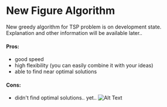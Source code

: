 # New Figure Algorithm 
New greedy algorithm for TSP problem is on development state.<br>
Explanation and other information will be available later.. <br>
#### Pros:
- good speed
- high flexibility (you can easily combine it with your ideas)
- able to find near optimal solutions
#### Cons:
- didn't find optimal solutions.. yet..
![Alt Text](https://i.imgur.com/7vM3dld.gif)
